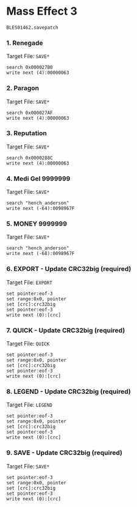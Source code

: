 # Mass Effect  3 

`BLES01462.savepatch`

### 1. Renegade

Target File: `SAVE*`

```
search 0x000027B0
write next (4):00000063
```

### 2. Paragon

Target File: `SAVE*`

```
search 0x000027AF
write next (4):00000063
```

### 3. Reputation

Target File: `SAVE*`

```
search 0x0000288C
write next (4):00000063
```

### 4. Medi Gel 9999999

Target File: `SAVE*`

```
search "hench_anderson"
write next (-64):0098967F
```

### 5. MONEY 9999999

Target File: `SAVE*`

```
search "hench_anderson"
write next (-68):0098967F
```

### 6. EXPORT - Update CRC32big (required)

Target File: `EXPORT`

```
set pointer:eof-3
set range:0x0, pointer
set [crc]:crc32big
set pointer:eof-3
write next (0):[crc]
```

### 7. QUICK - Update CRC32big (required)

Target File: `QUICK`

```
set pointer:eof-3
set range:0x0, pointer
set [crc]:crc32big
set pointer:eof-3
write next (0):[crc]
```

### 8. LEGEND - Update CRC32big (required)

Target File: `LEGEND`

```
set pointer:eof-3
set range:0x0, pointer
set [crc]:crc32big
set pointer:eof-3
write next (0):[crc]
```

### 9. SAVE - Update CRC32big (required)

Target File: `SAVE*`

```
set pointer:eof-3
set range:0x0, pointer
set [crc]:crc32big
set pointer:eof-3
write next (0):[crc]
```

